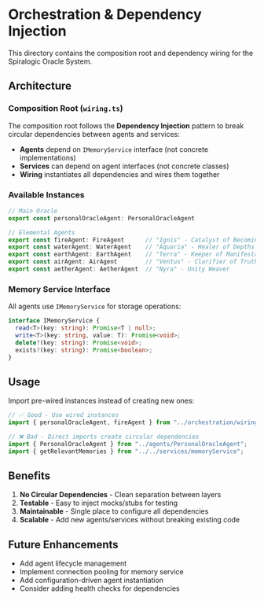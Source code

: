 # Orchestration & Dependency Injection

This directory contains the composition root and dependency wiring for the Spiralogic Oracle System.

## Architecture

### Composition Root (`wiring.ts`)

The composition root follows the **Dependency Injection** pattern to break circular dependencies between agents and services:

- **Agents** depend on `IMemoryService` interface (not concrete implementations)
- **Services** can depend on agent interfaces (not concrete classes) 
- **Wiring** instantiates all dependencies and wires them together

### Available Instances

```typescript
// Main Oracle
export const personalOracleAgent: PersonalOracleAgent

// Elemental Agents
export const fireAgent: FireAgent      // "Ignis" - Catalyst of Becoming
export const waterAgent: WaterAgent    // "Aquaria" - Healer of Depths  
export const earthAgent: EarthAgent    // "Terra" - Keeper of Manifestation
export const airAgent: AirAgent        // "Ventus" - Clarifier of Truth
export const aetherAgent: AetherAgent  // "Nyra" - Unity Weaver
```

### Memory Service Interface

All agents use `IMemoryService` for storage operations:

```typescript
interface IMemoryService {
  read<T>(key: string): Promise<T | null>;
  write<T>(key: string, value: T): Promise<void>;
  delete?(key: string): Promise<void>;
  exists?(key: string): Promise<boolean>;
}
```

## Usage

Import pre-wired instances instead of creating new ones:

```typescript
// ✅ Good - Use wired instances
import { personalOracleAgent, fireAgent } from "../orchestration/wiring";

// ❌ Bad - Direct imports create circular dependencies
import { PersonalOracleAgent } from "../agents/PersonalOracleAgent";
import { getRelevantMemories } from "../../services/memoryService";
```

## Benefits

1. **No Circular Dependencies** - Clean separation between layers
2. **Testable** - Easy to inject mocks/stubs for testing
3. **Maintainable** - Single place to configure all dependencies
4. **Scalable** - Add new agents/services without breaking existing code

## Future Enhancements

- Add agent lifecycle management
- Implement connection pooling for memory service
- Add configuration-driven agent instantiation
- Consider adding health checks for dependencies